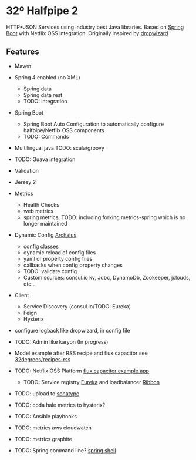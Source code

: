 32º Halfpipe 2
====================

HTTP+JSON Services using industry best Java libraries.
Based on [Spring Boot](http://projects.spring.io/spring-boot/) with Netflix OSS integration.
Originally inspired by [dropwizard](http://dropwizard.io)

Features
-----
- Maven
- Spring 4 enabled (no XML)
    - Spring data
    - Spring data rest
    - TODO: integration
- Spring Boot
    - Spring Boot Auto Configuration to automatically configure halfpipe/Netflix OSS components
    - TODO: Commands
- Multilingual java TODO: scala/groovy
- TODO: Guava integration
- Validation
- Jersey 2
- Metrics
    - Health Checks
    - web metrics
    - spring metrics, TODO: including forking metrics-spring which is no longer maintained
- Dynamic Config [Archaius](https://github.com/Netflix/archaius)
    - config classes
    - dynamic reload of config files
    - yaml or property config files
    - callbacks when config property changes
    - TODO: validate config
    - Custom sources: consul.io kv, Jdbc, DynamoDb, Zookeeper, jclouds, etc...
- Client
    - Service Discovery (consul.io/TODO: Eureka)
    - Feign
    - Hysterix
- configure logback like dropwizard, in config file

- TODO: Admin like karyon (In progress)
- Model example after RSS recipe and flux capacitor see [32degrees/recipes-rss](https://github.com/32degrees/recipes-rss)
- TODO: Netflix OSS Platform [flux capacitor example app](https://github.com/cfregly/fluxcapacitor)
    - TODO: Service registry [Eureka](https://github.com/Netflix/eureka) and loadbalancer [Ribbon](https://github.com/Netflix/ribbon)
- TODO: upload to [sonatype](https://docs.sonatype.org/display/Repository/Sonatype+OSS+Maven+Repository+Usage+Guide)
- TODO: coda hale metrics to hysterix?
- TODO: Ansible playbooks
- TODO: metrics aws cloudwatch
- TODO: metrics graphite
- TODO: Spring command line? [spring shell](http://www.springsource.org/spring-shell/)

